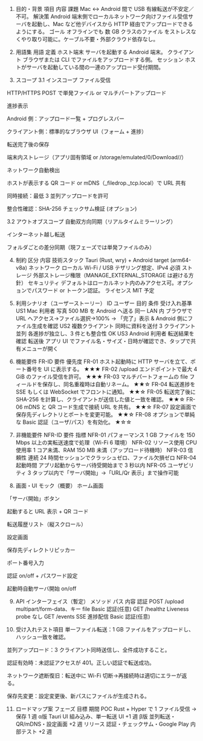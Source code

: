 1. 目的・背景
項目	内容
課題	Mac ↔ Android 間で USB 有線転送が不安定／不可。
解決策	Android 端末側でローカルネットワーク向けファイル受信サーバを起動し、Mac など他デバイスから HTTP 経由でアップロードできるようにする。
ゴール	オフラインでも 数 GB クラスのファイル をストレスなくやり取り可能に。ケーブル不要・外部クラウド依存なし。

2. 用語集
用語	定義
ホスト端末	サーバを起動する Android 端末。
クライアント	ブラウザまたは CLI でファイルをアップロードする側。
セッション	ホストがサーバを起動している間の一連のアップロード受付期間。

3. スコープ
3.1 インスコープ
ファイル受信

HTTP/HTTPS POST で単発ファイル or マルチパートアップロード

進捗表示

Android 側：アップロード一覧 + プログレスバー

クライアント側：標準的なブラウザ UI（フォーム + 進捗）

転送完了後の保存

端末内ストレージ（アプリ固有領域 or /storage/emulated/0/Download/<AppName>/）

ネットワーク自動検出

ホストが表示する QR コード or mDNS（_filedrop._tcp.local）で URL 共有

同時接続：最低 3 並列アップロードを許可

整合性確認：SHA-256 チェックサム検証 (オプション)

3.2 アウトオブスコープ
自動双方向同期（リアルタイムミラーリング）

インターネット越し転送

フォルダごとの差分同期（現フェーズでは単発ファイルのみ）

4. 制約
区分	内容
技術スタック	Tauri (Rust, wry) + Android target (arm64-v8a)
ネットワーク	ローカル Wi-Fi / USB テザリング想定、IPv4 必須
ストレージ	外部ストレージ権限（MANAGE_EXTERNAL_STORAGE は避ける方針）
セキュリティ	デフォルトはローカルネット内のみアクセス可。オプションでパスワード or トークン認証。
ライセンス	MIT 予定

5. 利用シナリオ（ユーザーストーリー）
ID	ユーザー	目的	条件	受け入れ基準
US1	Mac 利用者	写真 500 MB を Android へ送る	同一 LAN 内	ブラウザで URL へアクセス→ファイル選択→100% → 「完了」表示 & Android 側にファイル生成を確認
US2	複数クライアント	同時に資料を送付	3 クライアント並列	各進捗が独立し、3 件とも整合性 OK
US3	Android 利用者	転送結果を確認	転送後	アプリ UI でファイル名・サイズ・日時が確認でき、タップで共有メニューが開く

6. 機能要件
FR-ID	要件	優先度
FR-01	ホスト起動時に HTTP サーバを立て、ポート番号を UI に表示する。	★★★
FR-02	/upload エンドポイントで最大 4 GiB のファイル受信を許可。	★★★
FR-03	マルチパートフォームの file フィールドを保存し、同名重複時は自動リネーム。	★★☆
FR-04	転送進捗を SSE もしくは WebSocket でフロントに通知。	★★☆
FR-05	転送完了後に SHA-256 を計算し、クライアントが送信した値と一致を確認。	★★☆
FR-06	mDNS と QR コード生成で接続 URL を共有。	★★☆
FR-07	設定画面で保存先ディレクトリとポートを変更可能。	★★☆
FR-08	オプションで単純な Basic 認証（ユーザ/パス）を有効化。	★☆☆

7. 非機能要件
NFR-ID	要件	指標
NFR-01	パフォーマンス	1 GB ファイルを 150 Mbps 以上の実転送速度で処理（Wi-Fi 6 環境）
NFR-02	リソース使用	CPU 使用率 1 コア未満、RAM 150 MB 未満（アップロード待機時）
NFR-03	信頼性	連続 24 時間セッションでクラッシュゼロ、ファイル欠損ゼロ
NFR-04	起動時間	アプリ起動からサーバ待受開始まで 3 秒以内
NFR-05	ユーザビリティ	3 タップ以内で「サーバ開始」→「URL/Qr 表示」まで操作可能

8. 画面・UI モック（概要）
ホーム画面

「サーバ開始」ボタン

起動すると URL 表示 + QR コード

転送履歴リスト（縦スクロール）

設定画面

保存先ディレクトリピッカー

ポート番号入力

認証 on/off + パスワード設定

起動時自動サーバ開始 on/off

9. API インターフェイス（暫定）
メソッド	パス	内容	認証
POST	/upload	multipart/form-data、キー file	Basic 認証(任意)
GET	/healthz	Liveness probe	なし
GET	/events	SSE 進捗配信	Basic 認証(任意)

10. 受け入れテスト項目
単一ファイル転送：1 GB ファイルをアップロードし、ハッシュ一致を確認。

並列アップロード：3 クライアント同時送信し、全件成功すること。

認証有効時：未認証アクセスが 401。正しい認証で転送成功。

ネットワーク遮断復旧：転送中に Wi-Fi 切断→再接続時は適切にエラーが返る。

保存先変更：設定変更後、新パスにファイルが生成される。

11. ロードマップ案
フェーズ	目標	期間
POC	Rust + Hyper で 1 ファイル受信 → 保存	1 週
α版	Tauri UI 組み込み、単一転送 UI	+1 週
β版	並列転送・QR/mDNS・設定画面	+2 週
リリース	認証・チェックサム・Google Play 内部テスト	+2 週